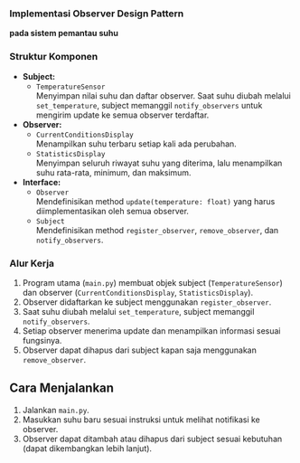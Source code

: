 ### Implementasi Observer Design Pattern
**pada sistem pemantau suhu**

### Struktur Komponen

- **Subject:**  
  - `TemperatureSensor`  
    Menyimpan nilai suhu dan daftar observer. Saat suhu diubah melalui `set_temperature`, subject memanggil `notify_observers` untuk mengirim update ke semua observer terdaftar.
- **Observer:**  
  - `CurrentConditionsDisplay`  
    Menampilkan suhu terbaru setiap kali ada perubahan.
  - `StatisticsDisplay`  
    Menyimpan seluruh riwayat suhu yang diterima, lalu menampilkan suhu rata-rata, minimum, dan maksimum.
- **Interface:**  
  - `Observer`  
    Mendefinisikan method `update(temperature: float)` yang harus diimplementasikan oleh semua observer.
  - `Subject`  
    Mendefinisikan method `register_observer`, `remove_observer`, dan `notify_observers`.

### Alur Kerja

1. Program utama (`main.py`) membuat objek subject (`TemperatureSensor`) dan observer (`CurrentConditionsDisplay`, `StatisticsDisplay`).
2. Observer didaftarkan ke subject menggunakan `register_observer`.
3. Saat suhu diubah melalui `set_temperature`, subject memanggil `notify_observers`.
4. Setiap observer menerima update dan menampilkan informasi sesuai fungsinya.
5. Observer dapat dihapus dari subject kapan saja menggunakan `remove_observer`.

## Cara Menjalankan

1. Jalankan `main.py`.
2. Masukkan suhu baru sesuai instruksi untuk melihat notifikasi ke observer.
3. Observer dapat ditambah atau dihapus dari subject sesuai kebutuhan (dapat dikembangkan lebih lanjut).
